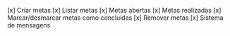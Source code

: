 [x] Criar metas
[x] Listar metas
    [x] Metas abertas
    [x] Metas realizadas
[x] Marcar/desmarcar metas como concluídas
[x] Remover metas
[x] Sistema de mensagens

